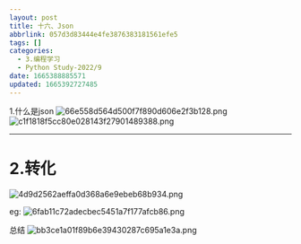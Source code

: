 ```yaml
---
layout: post
title: 十六、Json
abbrlink: 057d3d83444e4fe3876383181561efe5
tags: []
categories:
  - 3.编程学习
  - Python Study-2022/9
date: 1665388885571
updated: 1665392727485
---
```


1.什么是json
![66e558d564d500f7f890d606e2f3b128.png](/resources/07cb86eb1b234bfb8a0e64f84e3f9b62.png)
![c1f1818f5cc80e028143f27901489388.png](/resources/9707383964a74aaa9e8cd21db20588d8.png)

***

# 2.转化

![4d9d2562aeffa0d368a6e9ebeb68b934.png](/resources/70b85a6449f045cd9dca54379e3edc10.png)

eg:
![6fab11c72adecbec5451a7f177afcb86.png](/resources/b7db3e120e224980afc6dc8d100d8373.png)

总结
![bb3ce1a01f89b6e39430287c695a1e3a.png](/resources/f9339e79db044a17aaa372c0990402a1.png)
